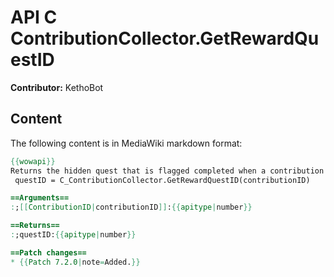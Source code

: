 # API C ContributionCollector.GetRewardQuestID

**Contributor:** KethoBot

## Content

The following content is in MediaWiki markdown format:

```mediawiki
{{wowapi}}
Returns the hidden quest that is flagged completed when a contribution is made.
 questID = C_ContributionCollector.GetRewardQuestID(contributionID)

==Arguments==
:;[[ContributionID|contributionID]]:{{apitype|number}}

==Returns==
:;questID:{{apitype|number}}

==Patch changes==
* {{Patch 7.2.0|note=Added.}}
```